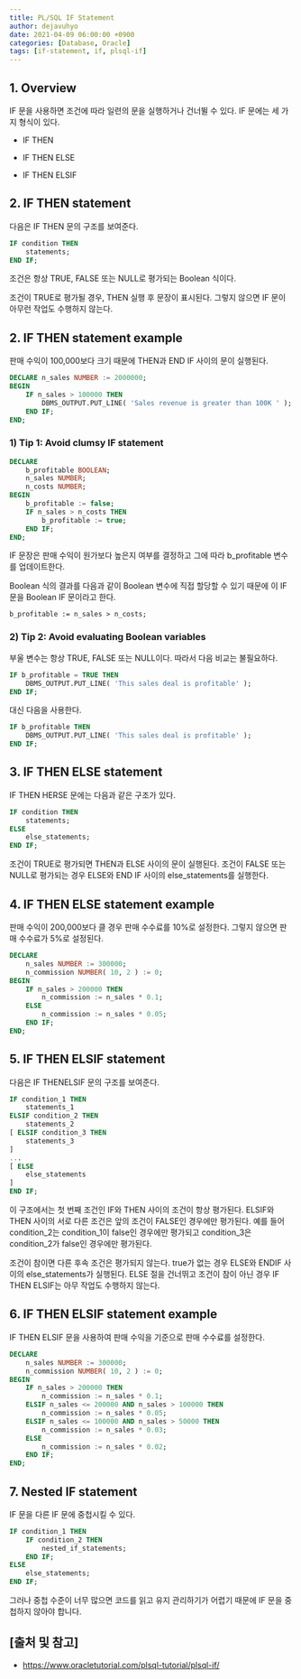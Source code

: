 ```yaml
---
title: PL/SQL IF Statement
author: dejavuhyo
date: 2021-04-09 06:00:00 +0900
categories: [Database, Oracle]
tags: [if-statement, if, plsql-if]
---
```


## 1. Overview
IF 문을 사용하면 조건에 따라 일련의 문을 실행하거나 건너뛸 수 있다. IF 문에는 세 가지 형식이 있다.

* IF THEN

* IF THEN ELSE

* IF THEN ELSIF

## 2. IF THEN statement
다음은 IF THEN 문의 구조를 보여준다.

```sql
IF condition THEN
    statements;
END IF;
```

조건은 항상 TRUE, FALSE 또는 NULL로 평가되는 Boolean 식이다.

조건이 TRUE로 평가될 경우, THEN 실행 후 문장이 표시된다. 그렇지 않으면 IF 문이 아무런 작업도 수행하지 않는다.

## 2. IF THEN statement example
판매 수익이 100,000보다 크기 때문에 THEN과 END IF 사이의 문이 실행된다.

```sql
DECLARE n_sales NUMBER := 2000000;
BEGIN
    IF n_sales > 100000 THEN
        DBMS_OUTPUT.PUT_LINE( 'Sales revenue is greater than 100K ' );
    END IF;
END;
```

### 1) Tip 1: Avoid clumsy IF statement

```sql
DECLARE
    b_profitable BOOLEAN;
    n_sales NUMBER;
    n_costs NUMBER;
BEGIN
    b_profitable := false;
    IF n_sales > n_costs THEN
        b_profitable := true;
    END IF;
END;
```

IF 문장은 판매 수익이 원가보다 높은지 여부를 결정하고 그에 따라 b_profitable 변수를 업데이트한다.

Boolean 식의 결과를 다음과 같이 Boolean 변수에 직접 할당할 수 있기 때문에 이 IF 문을 Boolean IF 문이라고 한다.

```text
b_profitable := n_sales > n_costs;
```

### 2) Tip 2: Avoid evaluating Boolean variables
부울 변수는 항상 TRUE, FALSE 또는 NULL이다. 따라서 다음 비교는 불필요하다.

```sql
IF b_profitable = TRUE THEN
    DBMS_OUTPUT.PUT_LINE( 'This sales deal is profitable' );
END IF;
```

대신 다음을 사용한다.

```sql
IF b_profitable THEN
    DBMS_OUTPUT.PUT_LINE( 'This sales deal is profitable' );
END IF;
```

## 3. IF THEN ELSE statement
IF THEN HERSE 문에는 다음과 같은 구조가 있다.

```sql
IF condition THEN
    statements;
ELSE
    else_statements;
END IF;
```

조건이 TRUE로 평가되면 THEN과 ELSE 사이의 문이 실행된다. 조건이 FALSE 또는 NULL로 평가되는 경우 ELSE와 END IF 사이의 else_statements를 실행한다.

## 4. IF THEN ELSE statement example
판매 수익이 200,000보다 클 경우 판매 수수료를 10%로 설정한다. 그렇지 않으면 판매 수수료가 5%로 설정된다.

```sql
DECLARE
    n_sales NUMBER := 300000;
    n_commission NUMBER( 10, 2 ) := 0;
BEGIN
    IF n_sales > 200000 THEN
        n_commission := n_sales * 0.1;
    ELSE
        n_commission := n_sales * 0.05;
    END IF;
END;
```

## 5. IF THEN ELSIF statement
다음은 IF THENELSIF 문의 구조를 보여준다.

```sql
IF condition_1 THEN
    statements_1
ELSIF condition_2 THEN
    statements_2
[ ELSIF condition_3 THEN
    statements_3
]
...
[ ELSE
    else_statements
]
END IF;
```

이 구조에서는 첫 번째 조건인 IF와 THEN 사이의 조건이 항상 평가된다. ELSIF와 THEN 사이의 서로 다른 조건은 앞의 조건이 FALSE인 경우에만 평가된다. 예를 들어 condition_2는 condition_1이 false인 경우에만 평가되고 condition_3은 condition_2가 false인 경우에만 평가된다.

조건이 참이면 다른 후속 조건은 평가되지 않는다. true가 없는 경우 ELSE와 ENDIF 사이의 else_statements가 실행된다. ELSE 절을 건너뛰고 조건이 참이 아닌 경우 IF THEN ELSIF는 아무 작업도 수행하지 않는다.

## 6. IF THEN ELSIF statement example
IF THEN ELSIF 문을 사용하여 판매 수익을 기준으로 판매 수수료를 설정한다.

```sql
DECLARE
    n_sales NUMBER := 300000;
    n_commission NUMBER( 10, 2 ) := 0;
BEGIN
    IF n_sales > 200000 THEN
        n_commission := n_sales * 0.1;
    ELSIF n_sales <= 200000 AND n_sales > 100000 THEN
        n_commission := n_sales * 0.05;
    ELSIF n_sales <= 100000 AND n_sales > 50000 THEN
        n_commission := n_sales * 0.03;
    ELSE
        n_commission := n_sales * 0.02;
    END IF;
END;
```

## 7. Nested IF statement
IF 문을 다른 IF 문에 중첩시킬 수 있다.

```sql
IF condition_1 THEN
    IF condition_2 THEN
        nested_if_statements;
    END IF;
ELSE
    else_statements;
END IF;
```

그러나 중첩 수준이 너무 많으면 코드를 읽고 유지 관리하기가 어렵기 때문에 IF 문을 중첩하지 않아야 합니다.

## [출처 및 참고]
* <https://www.oracletutorial.com/plsql-tutorial/plsql-if/>
